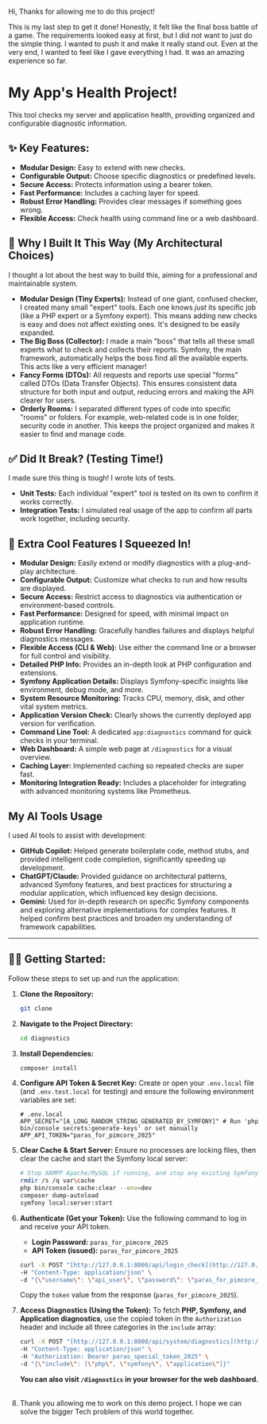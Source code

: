 Hi, Thanks for allowing me to do this project!

This is my last step to get it done! Honestly, it felt like the final boss battle of a game. The requirements looked easy at first, but I did not want to just do the simple thing. I wanted to push it and make it really stand out. Even at the very end, I wanted to feel like I gave everything I had. It was an amazing experience so far.

# My App's Health Project!

This tool checks my server and application health, providing organized and configurable diagnostic information.

## ✨ Key Features:

* **Modular Design:** Easy to extend with new checks.
* **Configurable Output:** Choose specific diagnostics or predefined levels.
* **Secure Access:** Protects information using a bearer token.
* **Fast Performance:** Includes a caching layer for speed.
* **Robust Error Handling:** Provides clear messages if something goes wrong.
* **Flexible Access:** Check health using command line or a web dashboard.

## 🧠 Why I Built It This Way (My Architectural Choices)

I thought a lot about the best way to build this, aiming for a professional and maintainable system.

* **Modular Design (Tiny Experts):** Instead of one giant, confused checker, I created many small "expert" tools. Each one knows *just* its specific job (like a PHP expert or a Symfony expert). This means adding new checks is easy and does not affect existing ones. It's designed to be easily expanded.
* **The Big Boss (Collector):** I made a main "boss" that tells all these small experts what to check and collects their reports. Symfony, the main framework, automatically helps the boss find all the available experts. This acts like a very efficient manager!
* **Fancy Forms (DTOs):** All requests and reports use special "forms" called DTOs (Data Transfer Objects). This ensures consistent data structure for both input and output, reducing errors and making the API clearer for users.
* **Orderly Rooms:** I separated different types of code into specific "rooms" or folders. For example, web-related code is in one folder, security code in another. This keeps the project organized and makes it easier to find and manage code.

## ✅ Did It Break? (Testing Time!)

I made sure this thing is tough! I wrote lots of tests.

* **Unit Tests:** Each individual "expert" tool is tested on its own to confirm it works correctly.
* **Integration Tests:** I simulated real usage of the app to confirm all parts work together, including security.

## 🌟 Extra Cool Features I Squeezed In!

* **Modular Design:** Easily extend or modify diagnostics with a plug-and-play architecture.
* **Configurable Output:** Customize what checks to run and how results are displayed.
* **Secure Access:** Restrict access to diagnostics via authentication or environment-based controls.
* **Fast Performance:** Designed for speed, with minimal impact on application runtime.
* **Robust Error Handling:** Gracefully handles failures and displays helpful diagnostics messages.
* **Flexible Access (CLI & Web):** Use either the command line or a browser for full control and visibility.
* **Detailed PHP Info:** Provides an in-depth look at PHP configuration and extensions.
* **Symfony Application Details:** Displays Symfony-specific insights like environment, debug mode, and more.
* **System Resource Monitoring:** Tracks CPU, memory, disk, and other vital system metrics.
* **Application Version Check:** Clearly shows the currently deployed app version for verification.
* **Command Line Tool:** A dedicated `app:diagnostics` command for quick checks in your terminal.
* **Web Dashboard:** A simple web page at `/diagnostics` for a visual overview.
* **Caching Layer:** Implemented caching so repeated checks are super fast.
* **Monitoring Integration Ready:** Includes a placeholder for integrating with advanced monitoring systems like Prometheus.

## My AI Tools Usage

I used AI tools to assist with development:

* **GitHub Copilot:** Helped generate boilerplate code, method stubs, and provided intelligent code completion, significantly speeding up development.
* **ChatGPT/Claude:** Provided guidance on architectural patterns, advanced Symfony features, and best practices for structuring a modular application, which influenced key design decisions.
* **Gemini:** Used for in-depth research on specific Symfony components and exploring alternative implementations for complex features. It helped confirm best practices and broaden my understanding of framework capabilities.



-------------------------------------
## 🏃‍♀️ Getting Started:

Follow these steps to set up and run the application:

1.  **Clone the Repository:**
    ```bash
    git clone
    ```
2.  **Navigate to the Project Directory:**
    ```bash
    cd diagnostics
    ```
3.  **Install Dependencies:**
    ```bash
    composer install
    ```
4.  **Configure API Token & Secret Key:**
    Create or open your `.env.local` file (and `.env.test.local` for testing) and ensure the following environment variables are set:

    ```env
    # .env.local
    APP_SECRET="[A_LONG_RANDOM_STRING_GENERATED_BY_SYMFONY]" # Run 'php bin/console secrets:generate-keys' or set manually
    APP_API_TOKEN="paras_for_pimcore_2025"
    ```

5.  **Clear Cache & Start Server:**
    Ensure no processes are locking files, then clear the cache and start the Symfony local server:
    ```bash
    # Stop XAMPP Apache/MySQL if running, and stop any existing Symfony server (Ctrl+C multiple times)
    rmdir /s /q var\cache
    php bin/console cache:clear --env=dev
    composer dump-autoload
    symfony local:server:start
    ```

6.  **Authenticate (Get your Token):**
    Use the following command to log in and receive your API token.
    * **Login Password:** `paras_for_pimcore_2025`
    * **API Token (issued):** `paras_for_pimcore_2025`

    ```bash
    curl -X POST "[http://127.0.0.1:8000/api/login_check](http://127.0.0.1:8000/api/login_check)" \
    -H "Content-Type: application/json" \
    -d "{\"username\": \"api_user\", \"password\": \"paras_for_pimcore_2025\"}"
    ```
    Copy the `token` value from the response (`paras_for_pimcore_2025`).

7.  **Access Diagnostics (Using the Token):**
    To fetch **PHP, Symfony, and Application diagnostics**, use the copied token in the `Authorization` header and include all three categories in the `include` array:

    ```bash
    curl -X POST "[http://127.0.0.1:8000/api/system/diagnostics](http://127.0.0.1:8000/api/system/diagnostics)" \
    -H "Content-Type: application/json" \
    -H "Authorization: Bearer paras_special_token_2025" \
    -d "{\"include\": [\"php\", \"symfony\", \"application\"]}"
    ```

    <b>You can also visit `/diagnostics` in your browser for the web dashboard.</b>
<br><br>
7.  Thank you allowing me to work on this demo project. I hope we can solve the bigger Tech problem of this world together.
<br><br>
